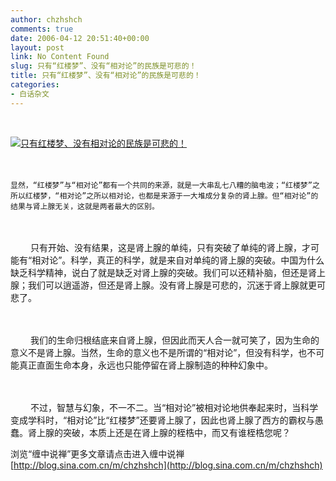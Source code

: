 ```yaml
---
author: chzhshch
comments: true
date: 2006-04-12 20:51:40+00:00
layout: post
link: No Content Found
slug: 只有“红楼梦”、没有“相对论”的民族是可悲的！
title: 只有“红楼梦”、没有“相对论”的民族是可悲的！
categories:
- 白话杂文
---
```


			  

                                                                     

                                                                      

                 　　  



[![只有红楼梦、没有相对论的民族是可悲的！](http://simg.sinajs.cn/blog7style/images/common/sg_trans.gif)](http://img1.qq.com/tech/20060204/3124458.jpg)

　　   

                                                                     

                                                                      

    显然，“红楼梦”与“相对论”都有一个共同的来源，就是一大串乱七八糟的脑电波；“红楼梦”之所以红楼梦，“相对论”之所以相对论，也都是来源于一大堆成分复杂的肾上腺。但“相对论”的结果与肾上腺无关，这就是两者最大的区别。  

　　  

　　 只有开始、没有结果，这是肾上腺的单纯，只有突破了单纯的肾上腺，才可能有“相对论”。科学，真正的科学，就是来自对单纯的肾上腺的突破。中国为什么缺乏科学精神，说白了就是缺乏对肾上腺的突破。我们可以还精补脑，但还是肾上腺；我们可以逍遥游，但还是肾上腺。没有肾上腺是可悲的，沉迷于肾上腺就更可悲了。  

　　  

　　 我们的生命归根结底来自肾上腺，但因此而天人合一就可笑了，因为生命的意义不是肾上腺。当然，生命的意义也不是所谓的“相对论”，但没有科学，也不可能真正直面生命本身，永远也只能停留在肾上腺制造的种种幻象中。  

　　  

　　 不过，智慧与幻象，不一不二。当“相对论”被相对论地供奉起来时，当科学变成学科时，“相对论”比“红楼梦”还要肾上腺了，因此也肾上腺了西方的霸权与愚蠢。肾上腺的突破，本质上还是在肾上腺的桎梏中，而又有谁桎梏您呢？  

  

  

浏览“缠中说禅”更多文章请点击进入缠中说禅[http://blog.sina.com.cn/m/chzhshch](http://blog.sina.com.cn/m/chzhshch)
